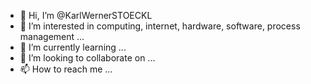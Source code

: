 - 👋 Hi, I’m @KarlWernerSTOECKL
- 👀 I’m interested in computing, internet, hardware, software, process management ...
- 🌱 I’m currently learning ...
- 💞️ I’m looking to collaborate on ...
- 📫 How to reach me ...

<!---
KarlWernerSTOECKL/KarlWernerSTOECKL is a ✨ special ✨ repository because its `README.md` (this file) appears on your GitHub profile.
You can click the Preview link to take a look at your changes.
--->
